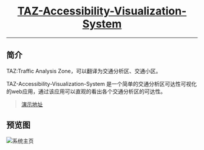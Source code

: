 <h1 align="center"><a href="https://github.com/miantiao5115/TAZ-Accessibility-Visualization-System">TAZ-Accessibility-Visualization-System</a></h1>

------------------------------

## 简介

TAZ:Traffic Analysis Zone，可以翻译为交通分析区、交通小区。

TAZ-Accessibility-Visualization-System 是一个简单的交通分析区可达性可视化的web应用，通过该应用可以直观的看出各个交通分析区的可达性。

> [演示地址](https://avs.miantiao.online/)

## 预览图
![系统主页](https://miantiao.online/upload/2020/05/系统演示-dfb9b8ad82244bdd862ffa6d037bad05.png)
